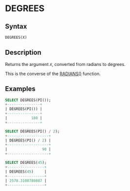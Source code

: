 # DEGREES

## Syntax

```sql
DEGREES(X)
```

## Description

Returns the argument <em>`X`</em>, converted from radians to degrees.

This is the converse of the [RADIANS()](/built-in-functions/numeric-functions/radians) function.

## Examples

```sql
SELECT DEGREES(PI());
+---------------+
| DEGREES(PI()) |
+---------------+
|           180 |
+---------------+

SELECT DEGREES(PI() / 2);
+-------------------+
| DEGREES(PI() / 2) |
+-------------------+
|                90 |
+-------------------+

SELECT DEGREES(45);
+-----------------+
| DEGREES(45)     |
+-----------------+
| 2578.3100780887 |
+-----------------+
```